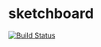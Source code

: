 # sketchboard

[![Build Status](https://travis-ci.com/jackdbd/sketchboard.svg?branch=master)](https://travis-ci.com/jackdbd/sketchboard)

